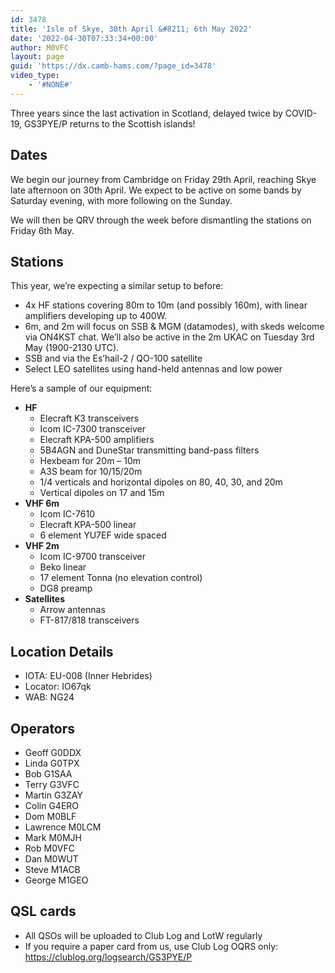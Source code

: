 ```yaml
---
id: 3478
title: 'Isle of Skye, 30th April &#8211; 6th May 2022'
date: '2022-04-30T07:33:34+00:00'
author: M0VFC
layout: page
guid: 'https://dx.camb-hams.com/?page_id=3478'
video_type:
    - '#NONE#'
---
```


Three years since the last activation in Scotland, delayed twice by COVID-19, GS3PYE/P returns to the Scottish islands!

## Dates

We begin our journey from Cambridge on Friday 29th April, reaching Skye late afternoon on 30th April. We expect to be active on some bands by Saturday evening, with more following on the Sunday.

We will then be QRV through the week before dismantling the stations on Friday 6th May.

## Stations

This year, we’re expecting a similar setup to before:

- 4x HF stations covering 80m to 10m (and possibly 160m), with linear amplifiers developing up to 400W.
- 6m, and 2m will focus on SSB &amp; MGM (datamodes), with skeds welcome via ON4KST chat. We’ll also be active in the 2m UKAC on Tuesday 3rd May (1900-2130 UTC).
- SSB and via the Es’hail-2 / QO-100 satellite
- Select LEO satellites using hand-held antennas and low power

Here’s a sample of our equipment:

- **HF**
    - Elecraft K3 transceivers
    - Icom IC-7300 transceiver
    - Elecraft KPA-500 amplifiers
    - 5B4AGN and DuneStar transmitting band-pass filters
    - Hexbeam for 20m – 10m
    - A3S beam for 10/15/20m
    - 1/4 verticals and horizontal dipoles on 80, 40, 30, and 20m
    - Vertical dipoles on 17 and 15m
- **VHF 6m**
    - Icom IC-7610
    - Elecraft KPA-500 linear
    - 6 element YU7EF wide spaced
- **VHF 2m**
    - Icom IC-9700 transceiver
    - Beko linear
    - 17 element Tonna (no elevation control)
    - DG8 preamp
- **Satellites**
    - Arrow antennas
    - FT-817/818 transceivers

## Location Details

- IOTA: EU-008 (Inner Hebrides)
- Locator: IO67qk
- WAB: NG24

## Operators

- Geoff G0DDX
- Linda G0TPX
- Bob G1SAA
- Terry G3VFC
- Martin G3ZAY
- Colin G4ERO
- Dom M0BLF
- Lawrence M0LCM
- Mark M0MJH
- Rob M0VFC
- Dan M0WUT
- Steve M1ACB
- George M1GEO

## QSL cards

- All QSOs will be uploaded to Club Log and LotW regularly
- If you require a paper card from us, use Club Log OQRS only:  
    https://clublog.org/logsearch/GS3PYE/P